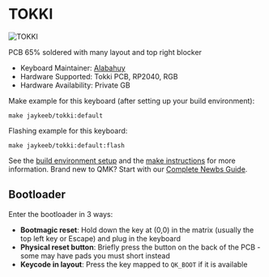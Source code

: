 # TOKKI

![TOKKI]( https://i.imgur.com/nW9b5xWh.png )

PCB 65% soldered with many layout and top right blocker

* Keyboard Maintainer: [Alabahuy](https://github.com/Alabahuy)
* Hardware Supported: Tokki PCB, RP2040, RGB
* Hardware Availability: Private GB

Make example for this keyboard (after setting up your build environment):

    make jaykeeb/tokki:default

Flashing example for this keyboard:

    make jaykeeb/tokki:default:flash

See the [build environment setup](https://docs.qmk.fm/#/getting_started_build_tools) and the [make instructions](https://docs.qmk.fm/#/getting_started_make_guide) for more information. Brand new to QMK? Start with our [Complete Newbs Guide](https://docs.qmk.fm/#/newbs).

## Bootloader

Enter the bootloader in 3 ways:

* **Bootmagic reset**: Hold down the key at (0,0) in the matrix (usually the top left key or Escape) and plug in the keyboard
* **Physical reset button**: Briefly press the button on the back of the PCB - some may have pads you must short instead
* **Keycode in layout**: Press the key mapped to `QK_BOOT` if it is available
